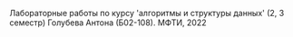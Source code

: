 Лабораторные работы по курсу 'алгоритмы и структуры данных' (2, 3 семестр) Голубева Антона (Б02-108).
МФТИ, 2022
